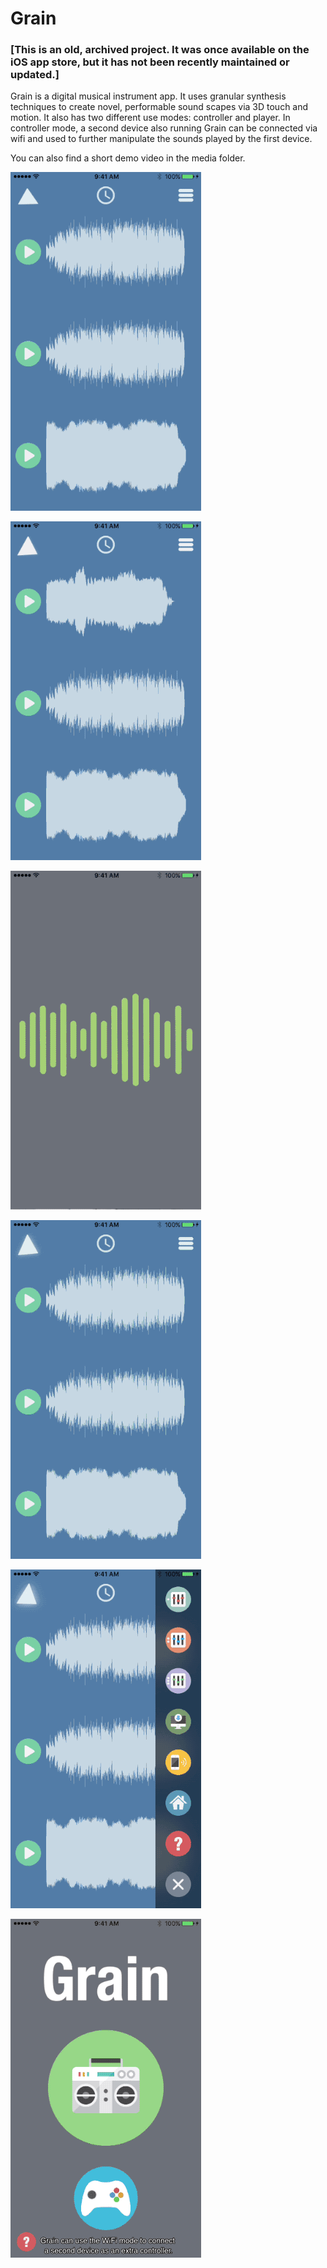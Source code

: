 # Grain
 
### [This is an old, archived project. It was once available on the iOS app store, but it has not been recently maintained or updated.]

Grain is a digital musical instrument app. It uses granular synthesis techniques to create novel, performable sound scapes via 3D touch and motion. It also has two different use modes: controller and player. In controller mode, a second device also running Grain can be connected via wifi and used to further manipulate the sounds played by the first device.

You can also find a short demo video in the media folder.

![](https://github.com/justKD/Grain/blob/master/Grain/media/grain1.gif?raw=true)

![](https://github.com/justKD/Grain/blob/master/Grain/media/grain2.gif?raw=true)

![](https://github.com/justKD/Grain/blob/master/Grain/media/grain3.gif?raw=true)

![](https://github.com/justKD/Grain/blob/master/Grain/media/grain4.gif?raw=true)

![](https://github.com/justKD/Grain/blob/master/Grain/media/grain5.gif?raw=true)

![](https://github.com/justKD/Grain/blob/master/Grain/media/grain6.gif?raw=true)